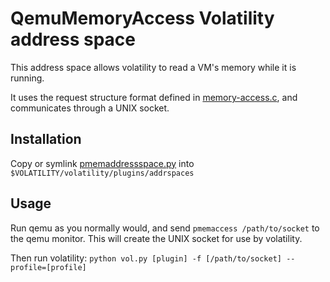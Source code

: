 QemuMemoryAccess Volatility address space
===
This address space allows volatility to read a VM's memory while it is running.

It uses the request structure format defined in
[memory-access.c](../qemu/memory-access.c),
and communicates through a UNIX socket.

Installation
---
Copy or symlink [pmemaddressspace.py](pmemaddressspace.py) into `$VOLATILITY/volatility/plugins/addrspaces`

Usage
---
Run qemu as you normally would, and send `pmemaccess /path/to/socket` to the
qemu monitor. This will create the UNIX socket for use by volatility.

Then run volatility:
`
python vol.py [plugin] -f [/path/to/socket] --profile=[profile]
`
